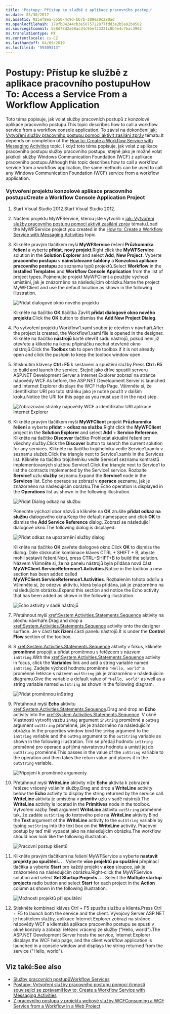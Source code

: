 ```yaml
---
title: 'Postupy: Přístup ke službě z aplikace pracovního postupu'
ms.date: 03/30/2017
ms.assetid: 925ef8ea-5550-4c9d-bb7b-209e20c280ad
ms.openlocfilehash: 178fb04244cb3e5075722877fdd3e2b5a92b8502
ms.sourcegitcommit: 558d78d2a68acd4c95ef23231c8b4e4c7bac3902
ms.translationtype: MT
ms.contentlocale: cs-CZ
ms.lasthandoff: 04/09/2019
ms.locfileid: "59309313"
---
```

# <a name="how-to-access-a-service-from-a-workflow-application"></a><span data-ttu-id="ead3d-102">Postupy: Přístup ke službě z aplikace pracovního postupu</span><span class="sxs-lookup"><span data-stu-id="ead3d-102">How To: Access a Service From a Workflow Application</span></span>
<span data-ttu-id="ead3d-103">Toto téma popisuje, jak volat služby pracovních postupů z konzolové aplikace pracovního postupu.</span><span class="sxs-lookup"><span data-stu-id="ead3d-103">This topic describes how to call a workflow service from a workflow console application.</span></span> <span data-ttu-id="ead3d-104">To závisí na dokončení [jak: Vytvoření služby pracovního postupu pomocí aktivit zasílání zpráv](../../../../docs/framework/wcf/feature-details/how-to-create-a-workflow-service-with-messaging-activities.md) tématu.</span><span class="sxs-lookup"><span data-stu-id="ead3d-104">It depends on completion of the [How to: Create a Workflow Service with Messaging Activities](../../../../docs/framework/wcf/feature-details/how-to-create-a-workflow-service-with-messaging-activities.md) topic.</span></span> <span data-ttu-id="ead3d-105">I když toto téma popisuje, jak volat z aplikace pracovního postupu služby pracovního postupu, stejně jako je možné volat jakékoli služby Windows Communication Foundation (WCF) z aplikace pracovního postupu.</span><span class="sxs-lookup"><span data-stu-id="ead3d-105">Although this topic describes how to call a workflow service from a workflow application, the same methods can be used to call any Windows Communication Foundation (WCF) service from a workflow application.</span></span>

### <a name="create-a-workflow-console-application-project"></a><span data-ttu-id="ead3d-106">Vytvoření projektu konzolové aplikace pracovního postupu</span><span class="sxs-lookup"><span data-stu-id="ead3d-106">Create a Workflow Console Application Project</span></span>

1. <span data-ttu-id="ead3d-107">Start Visual Studio 2012.</span><span class="sxs-lookup"><span data-stu-id="ead3d-107">Start Visual Studio 2012.</span></span>

2. <span data-ttu-id="ead3d-108">Načtení projektu MyWFService, kterou jste vytvořili v [jak: Vytvoření služby pracovního postupu pomocí aktivit zasílání zpráv](../../../../docs/framework/wcf/feature-details/how-to-create-a-workflow-service-with-messaging-activities.md) tématu.</span><span class="sxs-lookup"><span data-stu-id="ead3d-108">Load the MyWFService project you created in the [How to: Create a Workflow Service with Messaging Activities](../../../../docs/framework/wcf/feature-details/how-to-create-a-workflow-service-with-messaging-activities.md) topic.</span></span>

3. <span data-ttu-id="ead3d-109">Klikněte pravým tlačítkem myši **MyWFService** řešení **Průzkumníka řešení** a vyberte **přidat**, **nový projekt**.</span><span class="sxs-lookup"><span data-stu-id="ead3d-109">Right click the **MyWFService** solution in the **Solution Explorer** and select **Add**, **New Project**.</span></span> <span data-ttu-id="ead3d-110">Vyberte **pracovního postupu** v **nainstalované šablony** a **Konzolová aplikace pracovního postupu** ze seznamu typů projektů.</span><span class="sxs-lookup"><span data-stu-id="ead3d-110">Select **Workflow** in the **Installed Templates** and **Workflow Console Application** from the list of project types.</span></span> <span data-ttu-id="ead3d-111">Pojmenujte projekt MyWFClient a použijte výchozí umístění, jak je znázorněno na následujícím obrázku.</span><span class="sxs-lookup"><span data-stu-id="ead3d-111">Name the project MyWFClient and use the default location as shown in the following illustration.</span></span>

     ![Přidat dialogové okno nového projektu](./media/how-to-access-a-service-from-a-workflow-application/add-new-project-dialog.jpg)

     <span data-ttu-id="ead3d-113">Klikněte na tlačítko **OK** tlačítka Zavřít **přidat dialogové okno nového projektu**.</span><span class="sxs-lookup"><span data-stu-id="ead3d-113">Click the **OK** button to dismiss the **Add New Project Dialog**.</span></span>

4. <span data-ttu-id="ead3d-114">Po vytvoření projektu Workflow1.xaml soubor je otevřen v návrháři.</span><span class="sxs-lookup"><span data-stu-id="ead3d-114">After the project is created, the Workflow1.xaml file is opened in the designer.</span></span> <span data-ttu-id="ead3d-115">Klikněte na tlačítko **nástrojů** kartě otevřít sadu nástrojů, pokud není již otevřete a klikněte na ikonu připínáčku nechat otevřené okno nástrojů.</span><span class="sxs-lookup"><span data-stu-id="ead3d-115">Click the **Toolbox** tab to open the toolbox if it is not already open and click the pushpin to keep the toolbox window open.</span></span>

5. <span data-ttu-id="ead3d-116">Stisknutím klávesy **Ctrl**+**F5** k sestavení a spuštění služby.</span><span class="sxs-lookup"><span data-stu-id="ead3d-116">Press **Ctrl**+**F5** to build and launch the service.</span></span> <span data-ttu-id="ead3d-117">Stejně jako dříve spustili serveru ASP.NET Development Server a Internet Explorer zobrazí na stránce nápovědy WCF.</span><span class="sxs-lookup"><span data-stu-id="ead3d-117">As before, the ASP.NET Development Server is launched and Internet Explorer displays the WCF Help Page.</span></span> <span data-ttu-id="ead3d-118">Všimněte si, že identifikátor URI pro tuto stránku jako je nutné použít v dalším kroku.</span><span class="sxs-lookup"><span data-stu-id="ead3d-118">Notice the URI for this page as you must use it in the next step.</span></span>

     ![Zobrazování stránky nápovědy WCF a identifikátor URI aplikace Internet Explorer](./media/how-to-access-a-service-from-a-workflow-application/ie-wcf-help-page-uri.jpg)

6. <span data-ttu-id="ead3d-120">Klikněte pravým tlačítkem myši **MyWFClient** projekt **Průzkumníka řešení** a vyberte **přidat** > **odkaz na službu**.</span><span class="sxs-lookup"><span data-stu-id="ead3d-120">Right click the **MyWFClient** project in the **Solution Explorer** and select **Add** > **Service Reference**.</span></span> <span data-ttu-id="ead3d-121">Klikněte na tlačítko **Discover** tlačítko Prohledat aktuální řešení pro všechny služby.</span><span class="sxs-lookup"><span data-stu-id="ead3d-121">Click the **Discover** button to search the current solution for any services.</span></span> <span data-ttu-id="ead3d-122">Klikněte na tlačítko trojúhelníku vedle Service1.xamlx v seznamu služeb.</span><span class="sxs-lookup"><span data-stu-id="ead3d-122">Click the triangle next to Service1.xamlx in the Services list.</span></span> <span data-ttu-id="ead3d-123">Klikněte na tlačítko trojúhelníku vedle Service1 seznamu kontraktů implementovaných službou Service1.</span><span class="sxs-lookup"><span data-stu-id="ead3d-123">Click the triangle next to Service1 to list the contracts implemented by the Service1 service.</span></span> <span data-ttu-id="ead3d-124">Rozbalte **Service1** uzlu **služby** seznamu.</span><span class="sxs-lookup"><span data-stu-id="ead3d-124">Expand the **Service1** node in the **Services** list.</span></span> <span data-ttu-id="ead3d-125">Echo operace se zobrazí v **operace** seznamu, jak je znázorněno na následujícím obrázku.</span><span class="sxs-lookup"><span data-stu-id="ead3d-125">The Echo operation is displayed in the **Operations** list as shown in the following illustration.</span></span>

     ![Přidat Dialog odkaz na službu](./media/how-to-access-a-service-from-a-workflow-application/add-service-reference.jpg)

     <span data-ttu-id="ead3d-127">Ponechte výchozí obor názvů a klikněte na **OK** zrušíte **přidat odkaz na službu** dialogového okna.</span><span class="sxs-lookup"><span data-stu-id="ead3d-127">Keep the default namespace and click **OK** to dismiss the **Add Service Reference** dialog.</span></span> <span data-ttu-id="ead3d-128">Zobrazí se následující dialogové okno.</span><span class="sxs-lookup"><span data-stu-id="ead3d-128">The following dialog is displayed.</span></span>

     ![Přidat odkaz na upozornění služby dialog](./media/how-to-access-a-service-from-a-workflow-application/add-service-reference-dialog.jpg)

     <span data-ttu-id="ead3d-130">Klikněte na tlačítko **OK** zavřete dialogové okno.</span><span class="sxs-lookup"><span data-stu-id="ead3d-130">Click **OK** to dismiss the dialog.</span></span> <span data-ttu-id="ead3d-131">Dále stisknutím kombinace kláves CTRL + SHIFT + B, abyste mohli sestavit řešení.</span><span class="sxs-lookup"><span data-stu-id="ead3d-131">Next, press CTRL+SHIFT+B to build the solution.</span></span> <span data-ttu-id="ead3d-132">Názvem Všimněte si, že na panelu nástrojů byla přidána nová část **MyWFClient.ServiceReference1.Activities**.</span><span class="sxs-lookup"><span data-stu-id="ead3d-132">Notice in the toolbox a new section has been added called **MyWFClient.ServiceReference1.Activities**.</span></span> <span data-ttu-id="ead3d-133">Rozbalením tohoto oddílu a Všimněte si, že odezvu aktivitu, která byla přidána, jak je znázorněno na následujícím obrázku.</span><span class="sxs-lookup"><span data-stu-id="ead3d-133">Expand this section and notice the Echo activity that has been added as shown in the following illustration.</span></span>

     ![Echo aktivity v sadě nástrojů](./media/how-to-access-a-service-from-a-workflow-application/echo-activity-toolbox.jpg)

7. <span data-ttu-id="ead3d-135">Přetáhnout myší <xref:System.Activities.Statements.Sequence> aktivity na plochu návrháře.</span><span class="sxs-lookup"><span data-stu-id="ead3d-135">Drag and drop a <xref:System.Activities.Statements.Sequence> activity onto the designer surface.</span></span> <span data-ttu-id="ead3d-136">Je v části **tok řízení** části panelu nástrojů.</span><span class="sxs-lookup"><span data-stu-id="ead3d-136">It is under the **Control Flow** section of the toolbox.</span></span>

8. <span data-ttu-id="ead3d-137">S <xref:System.Activities.Statements.Sequence> aktivity v fokus, klikněte **proměnné** propojit a přidat proměnnou s řetězcem s názvem `inString`.</span><span class="sxs-lookup"><span data-stu-id="ead3d-137">With the <xref:System.Activities.Statements.Sequence> activity in focus, click the **Variables** link and add a string variable named `inString`.</span></span> <span data-ttu-id="ead3d-138">Zadejte výchozí hodnotu proměnné `"Hello, world"` a proměnné řetězce s názvem `outString` jak je znázorněno v následujícím diagramu.</span><span class="sxs-lookup"><span data-stu-id="ead3d-138">Give the variable a default value of `"Hello, world"` as well as a string variable named `outString` as shown in the following diagram.</span></span>

     ![Přidat proměnnou inString](./media/how-to-access-a-service-from-a-workflow-application/add-instring-variable.jpg)

9. <span data-ttu-id="ead3d-140">Přetáhnout myší **Echo** aktivitu <xref:System.Activities.Statements.Sequence>.</span><span class="sxs-lookup"><span data-stu-id="ead3d-140">Drag and drop an **Echo** activity into the <xref:System.Activities.Statements.Sequence>.</span></span> <span data-ttu-id="ead3d-141">V okně Vlastnosti vytvořit vazbu `inMsg` argument `inString` proměnné a `outMsg` argument `outString` proměnné, jak je znázorněno na následujícím obrázku.</span><span class="sxs-lookup"><span data-stu-id="ead3d-141">In the properties window bind the `inMsg` argument to the `inString` variable and the `outMsg` argument to the `outString` variable as shown in the following illustration.</span></span> <span data-ttu-id="ead3d-142">Tím se předají hodnotu `inString` proměnné pro operace a přijímá návratovou hodnotu a umístí jej do `outString` proměnné.</span><span class="sxs-lookup"><span data-stu-id="ead3d-142">This passes in the value of the `inString` variable to the operation and then takes the return value and places it in the `outString` variable.</span></span>

     ![Připojení k proměnné argumenty](./media/how-to-access-a-service-from-a-workflow-application/bind-arguments-variables.jpg)

10. <span data-ttu-id="ead3d-144">Přetáhnout myší **WriteLine** aktivity níže **Echo** aktivita k zobrazení řetězec vrácený voláním služby.</span><span class="sxs-lookup"><span data-stu-id="ead3d-144">Drag and drop a **WriteLine** activity below the **Echo** activity to display the string returned by the service call.</span></span> <span data-ttu-id="ead3d-145">**WriteLine** aktivita je umístěna v **primitiv** uzlu v sadě nástrojů.</span><span class="sxs-lookup"><span data-stu-id="ead3d-145">The **WriteLine** activity is located in the **Primitives** node in the toolbox.</span></span> <span data-ttu-id="ead3d-146">Vytvoření vazby **Text** argument **WriteLine** aktivitu `outString` proměnné tak, že zadáte `outString` do textového pole na **WriteLine** aktivity.</span><span class="sxs-lookup"><span data-stu-id="ead3d-146">Bind the **Text** argument of the **WriteLine** activity to the `outString` variable by typing `outString` into the text box on the **WriteLine** activity.</span></span> <span data-ttu-id="ead3d-147">Pracovní postup by teď měl vypadat jako na následujícím obrázku.</span><span class="sxs-lookup"><span data-stu-id="ead3d-147">The workflow should now look like the following illustration.</span></span>

     ![Pracovní postup klientů](./media/how-to-access-a-service-from-a-workflow-application/complete-client-workflow.jpg)

11. <span data-ttu-id="ead3d-149">Klikněte pravým tlačítkem na řešení MyWFService a vyberte **nastavit projekty po spuštění...** . Vyberte **více projektů po spuštění** přepínací tlačítka a vyberte **Start** pro každý projekt v **akce** sloupce, jak je znázorněno na následujícím obrázku.</span><span class="sxs-lookup"><span data-stu-id="ead3d-149">Right-click the MyWFService solution and select **Set Startup Projects ...**. Select the **Multiple startup projects** radio button and select **Start** for each project in the **Action** column as shown in the following illustration.</span></span>

     ![Možnosti projektů při spuštění](./media/how-to-access-a-service-from-a-workflow-application/startup-project-options.jpg)

12. <span data-ttu-id="ead3d-151">Stiskněte kombinaci kláves Ctrl + F5 spusťte službu a klienta.</span><span class="sxs-lookup"><span data-stu-id="ead3d-151">Press Ctrl + F5 to launch both the service and the client.</span></span> <span data-ttu-id="ead3d-152">Vývojový Server ASP.NET je hostitelem služby, aplikace Internet Explorer zobrazí na stránce nápovědy WCF a klientská aplikace pracovního postupu se spustí v okně konzoly a zobrazí řetězec vrácený ze služby ("Hello, world").</span><span class="sxs-lookup"><span data-stu-id="ead3d-152">The ASP.NET Development Server hosts the service, Internet Explorer displays the WCF help page, and the client workflow application is launched in a console window and displays the string returned from the service ("Hello, world").</span></span>

## <a name="see-also"></a><span data-ttu-id="ead3d-153">Viz také:</span><span class="sxs-lookup"><span data-stu-id="ead3d-153">See also</span></span>

- [<span data-ttu-id="ead3d-154">Služby pracovních postupů</span><span class="sxs-lookup"><span data-stu-id="ead3d-154">Workflow Services</span></span>](../../../../docs/framework/wcf/feature-details/workflow-services.md)
- [<span data-ttu-id="ead3d-155">Postupy: Vytvoření služby pracovního postupu pomocí činnosti související se zprávami</span><span class="sxs-lookup"><span data-stu-id="ead3d-155">How to: Create a Workflow Service with Messaging Activities</span></span>](../../../../docs/framework/wcf/feature-details/how-to-create-a-workflow-service-with-messaging-activities.md)
- [<span data-ttu-id="ead3d-156">Z pracovního postupu v projektu webové služby WCF</span><span class="sxs-lookup"><span data-stu-id="ead3d-156">Consuming a WCF Service from a Workflow in a Web Project</span></span>](https://go.microsoft.com/fwlink/?LinkId=207725)

